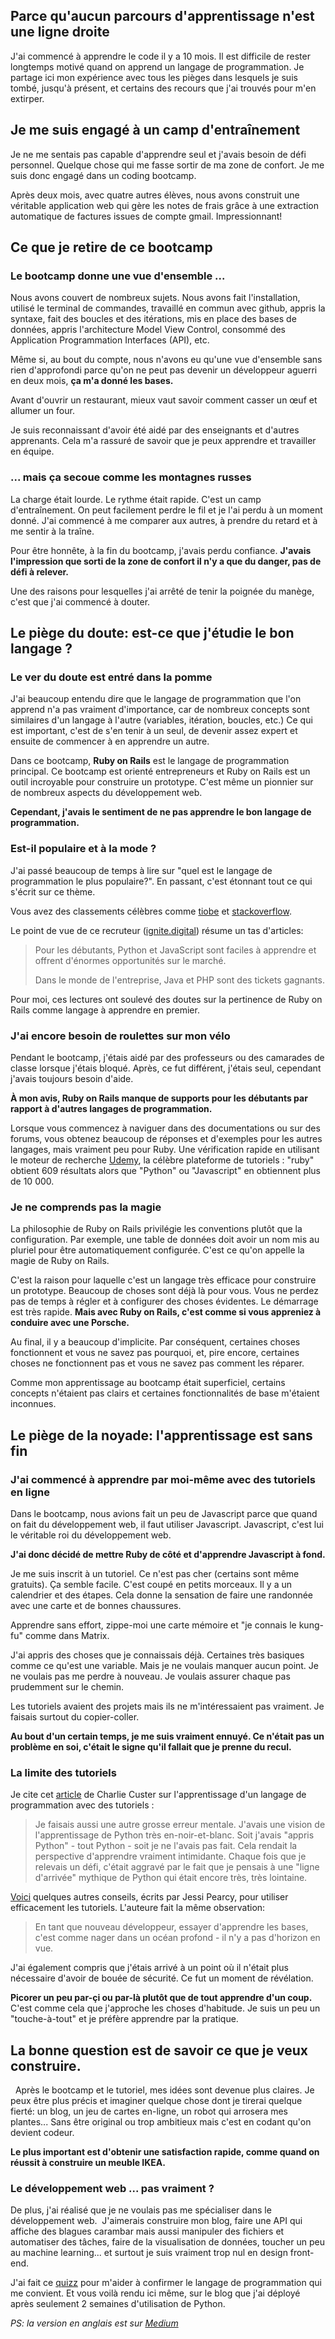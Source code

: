 <!-- title: Ma quête de débutant pour trouver le bon langage de programmation et la bonne méthode d'apprentissage -->
<!-- author: Le singe vert -->

## Parce qu'aucun parcours d'apprentissage n'est une ligne droite

J'ai commencé à apprendre le code il y a 10 mois. Il est difficile de rester longtemps motivé quand on apprend un langage de programmation. Je partage ici mon expérience avec tous les pièges dans lesquels je suis tombé, jusqu'à présent, et certains des recours que j'ai trouvés pour m'en extirper.

## Je me suis engagé à un camp d'entraînement

Je ne me sentais pas capable d'apprendre seul et j'avais besoin de défi personnel. Quelque chose qui me fasse sortir de ma zone de confort. Je me suis donc engagé dans un coding bootcamp.

Après deux mois, avec quatre autres élèves, nous avons construit une véritable application web qui gère les notes de frais grâce à une extraction automatique de factures issues de compte gmail. Impressionnant!

## Ce que je retire de ce bootcamp

### Le bootcamp donne une vue d'ensemble ...

Nous avons couvert de nombreux sujets. Nous avons fait l'installation, utilisé le terminal de commandes, travaillé en commun avec github, appris la syntaxe, fait des boucles et des itérations, mis en place des bases de données, appris l'architecture Model View Control, consommé des Application Programmation Interfaces (API), etc.

Même si, au bout du compte, nous n'avons eu qu'une vue d'ensemble sans rien d'approfondi parce qu'on ne peut pas devenir un développeur aguerri en deux mois, **ça m'a donné les bases.** 

Avant d'ouvrir un restaurant, mieux vaut savoir comment casser un œuf et allumer un four.

Je suis reconnaissant d'avoir été aidé par des enseignants et d'autres apprenants. Cela m'a rassuré de savoir que je peux apprendre et travailler en équipe.

### ... mais ça secoue comme les montagnes russes

La charge était lourde. Le rythme était rapide. C'est un camp d'entraînement. On peut facilement perdre le fil et je l'ai perdu à un moment donné. J'ai commencé à me comparer aux autres, à prendre du retard et à me sentir à la traîne.

Pour être honnête, à la fin du bootcamp, j'avais perdu confiance. **J'avais l'impression que sorti de la zone de confort il n'y a que du danger, pas de défi à relever.**

Une des raisons pour lesquelles j'ai arrêté de tenir la poignée du manège, c'est que j'ai commencé à douter.

## Le piège du doute: est-ce que j'étudie le bon langage ?

### Le ver du doute est entré dans la pomme

J'ai beaucoup entendu dire que le langage de programmation que l'on apprend n'a pas vraiment d'importance, car de nombreux concepts sont similaires d'un langage à l'autre (variables, itération, boucles, etc.) Ce qui est important, c'est de s'en tenir à un seul, de devenir assez expert et ensuite de commencer à en apprendre un autre.

Dans ce bootcamp, **Ruby on Rails** est le langage de programmation principal. Ce bootcamp est orienté entrepreneurs et Ruby on Rails est un outil incroyable pour construire un prototype. C'est même un pionnier sur de nombreux aspects du développement web.

**Cependant, j'avais le sentiment de ne pas apprendre le bon langage de programmation.**

### Est-il populaire et à la mode ?

J'ai passé beaucoup de temps à lire sur "quel est le langage de programmation le plus populaire?". En passant, c'est étonnant tout ce qui s'écrit sur ce thème.

Vous avez des classements célèbres comme [tiobe](https://www.tiobe.com/tiobe-index/) et [stackoverflow](https://insights.stackoverflow.com/survey/2020#most-popular-technologies).

Le point de vue de ce recruteur ([ignite.digital](https://www.ignite.digital/10-best-programming-languages-to-learn-in-2020/)) résume un tas d'articles:
> Pour les débutants, Python et JavaScript sont faciles à apprendre et offrent d'énormes opportunités sur le marché.
> 
> Dans le monde de l'entreprise, Java et PHP sont des tickets gagnants.

Pour moi, ces lectures ont soulevé des doutes sur la pertinence de Ruby on Rails comme langage à apprendre en premier. 

### J'ai encore besoin de roulettes sur mon vélo

Pendant le bootcamp, j'étais aidé par des professeurs ou des camarades de classe lorsque j'étais bloqué. Après, ce fut différent, j'étais seul, cependant j'avais toujours besoin d'aide.

**À mon avis, Ruby on Rails manque de supports pour les débutants par rapport à d'autres langages de programmation.** 

Lorsque vous commencez à naviguer dans des documentations ou sur des forums, vous obtenez beaucoup de réponses et d'exemples pour les autres langages, mais vraiment peu pour Ruby. Une vérification rapide en utilisant le moteur de recherche [Udemy](https://www.udemy.com/), la célèbre plateforme de tutoriels : "ruby" obtient 609 résultats alors que "Python" ou "Javascript" en obtiennent plus de 10 000.

### Je ne comprends pas la magie

La philosophie de Ruby on Rails privilégie les conventions plutôt que la configuration. Par exemple, une table de données doit avoir un nom mis au pluriel pour être automatiquement configurée. C'est ce qu'on appelle la magie de Ruby on Rails.

C'est la raison pour laquelle c'est un langage très efficace pour construire un prototype. Beaucoup de choses sont déjà là pour vous. Vous ne perdez pas de temps à régler et à configurer des choses évidentes. Le démarrage est très rapide. **Mais avec Ruby on Rails, c'est comme si vous appreniez à conduire avec une Porsche.**

Au final, il y a beaucoup d'implicite. Par conséquent, certaines choses fonctionnent et vous ne savez pas pourquoi, et, pire encore, certaines choses ne fonctionnent pas et vous ne savez pas comment les réparer.

Comme mon apprentissage au bootcamp était superficiel, certains concepts n'étaient pas clairs et certaines fonctionnalités de base m'étaient inconnues.

## Le piège de la noyade: l'apprentissage est sans fin

### J'ai commencé à apprendre par moi-même avec des tutoriels en ligne

Dans le bootcamp, nous avions fait un peu de Javascript parce que quand on fait du développement web, il faut utiliser Javascript. Javascript, c'est lui le véritable roi du développement web. 

**J'ai donc décidé de mettre Ruby de côté et d'apprendre Javascript à fond.**

Je me suis inscrit à un tutoriel. Ce n'est pas cher (certains sont même gratuits). Ça semble facile. C'est coupé en petits morceaux. Il y a un calendrier et des étapes. Cela donne la sensation de faire une randonnée avec une carte et de bonnes chaussures.

Apprendre sans effort, zippe-moi une carte mémoire et "je connais le kung-fu" comme dans Matrix.

J'ai appris des choses que je connaissais déjà. Certaines très basiques comme ce qu'est une variable. Mais je ne voulais manquer aucun point. Je ne voulais pas me perdre à nouveau. Je voulais assurer chaque pas prudemment sur le chemin.

Les tutoriels avaient des projets mais ils ne m'intéressaient pas vraiment. Je faisais surtout du copier-coller.

**Au bout d'un certain temps, je me suis vraiment ennuyé. Ce n'était pas un problème en soi, c'était le signe qu'il fallait que je prenne du recul.**

###  La limite des tutoriels

Je cite cet [article](https://www.freecodecamp.org/news/learn-python-the-easy-way/) de Charlie Custer sur l'apprentissage d'un langage de programmation avec des tutoriels :
> Je faisais aussi une autre grosse erreur mentale. J'avais une vision de l'apprentissage de Python très en-noir-et-blanc. Soit j'avais "appris Python" - tout Python - soit je ne l'avais pas fait.
> Cela rendait la perspective d'apprendre vraiment intimidante. Chaque fois que je relevais un défi, c'était aggravé par le fait que je pensais à une "ligne d'arrivée" mythique de Python qui était encore très, très lointaine.

[Voici](https://medium.com/better-programming/7-ways-to-actually-learn-something-from-coding-tutorials-b6cdddace26f) quelques autres conseils, écrits par Jessi Pearcy, pour utiliser efficacement les tutoriels. L'auteure fait la même observation:
> En tant que nouveau développeur, essayer d'apprendre les bases, c'est comme nager dans un océan profond - il n'y a pas d'horizon en vue.

J'ai également compris que j'étais arrivé à un point où il n'était plus nécessaire d'avoir de bouée de sécurité. Ce fut un moment de révélation. 

**Picorer un peu par-çi ou par-là plutôt que de tout apprendre d'un coup.** C'est comme cela que j'approche les choses d'habitude. Je suis un peu un "touche-à-tout" et je préfère apprendre par la pratique.

## La bonne question est de savoir ce que je veux construire.
 
Après le bootcamp et le tutoriel, mes idées sont devenue plus claires. Je peux être plus précis et imaginer quelque chose dont je tirerai quelque fierté: un blog, un jeu de cartes en-ligne, un robot qui arrosera mes plantes... Sans être original ou trop ambitieux mais c'est en codant qu'on devient codeur.

**Le plus important est d'obtenir une satisfaction rapide, comme quand on réussit à construire un meuble IKEA.**

### Le développement web ... pas vraiment ?

De plus, j'ai réalisé que je ne voulais pas me spécialiser dans le développement web. 
J'aimerais construire mon blog, faire une API qui affiche des blagues carambar mais aussi manipuler des fichiers et automatiser des tâches, faire de la visualisation de données, toucher un peu au machine learning... et surtout je suis vraiment trop nul en design front-end.

J'ai fait ce [quizz](https://www.bestprogramminglanguagefor.me/q) pour m'aider à confirmer le langage de programmation qui me convient. Et vous voilà rendu ici même, sur le blog que j'ai déployé après seulement 2 semaines d'utilisation de Python.

*PS: la version en anglais est sur [Medium](https://cruzfabien.medium.com/the-beginner-quest-to-find-the-right-programming-language-and-learning-method-c982afe8ea7f)*